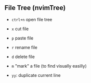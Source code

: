 

## File Tree (nvimTree)

- `ctrl+n` open file tree
- `x` cut file
- `p` paste file
- `r` rename file
- `d` delete file
- `m` "mark" a file (to find visually easilly)


- `yy`: duplicate current line

